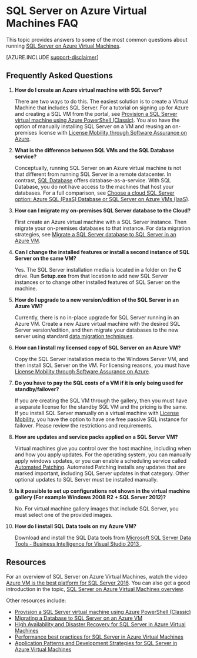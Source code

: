 <properties
	pageTitle="SQL Server on Azure Virtual Machines FAQ | Azure"
	description="This article provides answers to frequently asked questions about running SQL Server on Azure VMs."
	services="virtual-machines-windows"
	documentationCenter=""
	authors="v-shysun"
	manager="felixwu"
	editor=""
	tags="azure-service-management"/>

<tags
	ms.service="virtual-machines-windows"
	ms.date="06/03/2016"
	wacn.date=""/>

# SQL Server on Azure Virtual Machines FAQ

This topic provides answers to some of the most common questions about running [SQL Server on Azure Virtual Machines](/home/features/virtual-machines/sql-server/).

[AZURE.INCLUDE [support-disclaimer](../includes/support-disclaimer.md)]

## Frequently Asked Questions

1. **How do I create an Azure virtual machine with SQL Server?**

	There are two ways to do this. The easiest solution is to create a Virtual Machine that includes SQL Server. For a tutorial on signing up for Azure and creating a SQL VM from the portal, see [Provision a SQL Server virtual machine using Azure PowerShell (Classic)](/documentation/articles/virtual-machines-windows-classic-ps-sql-create/). You also have the option of manually installing SQL Server on a VM and reusing an on-premises license with [License Mobility through Software Assurance on Azure](https://azure.microsoft.com/pricing/license-mobility/).

1. **What is the difference between SQL VMs and the SQL Database service?**

	Conceptually, running SQL Server on an Azure virtual machine is not that different from running SQL Server in a remote datacenter. In contrast, [SQL Database](/documentation/articles/sql-database-technical-overview/) offers database-as-a-service. With SQL Database, you do not have access to the machines that host your databases. For a full comparison, see [Choose a cloud SQL Server option: Azure SQL (PaaS) Database or SQL Server on Azure VMs (IaaS)](../sql-database/media/data-management-azure-sql-database-and-sql-server-iaas.md).

1. **How can I migrate my on-premises SQL Server database to the Cloud?**

	First create an Azure virtual machine with a SQL Server instance. Then migrate your on-premises databases to that instance. For data migration strategies, see [Migrate a SQL Server database to SQL Server in an Azure VM](/documentation/articles/virtual-machines-windows-migrate-sql/).

2. **Can I change the installed features or install a second instance of SQL Server on the same VM?**

	Yes. The SQL Server installation media is located in a folder on the **C** drive. Run **Setup.exe** from that location to add new SQL Server instances or to change other installed features of SQL Server on the machine.

3. **How do I upgrade to a new version/edition of the SQL Server in an Azure VM?**

	Currently, there is no in-place upgrade for SQL Server running in an Azure VM. Create a new Azure virtual machine with the desired SQL Server version/edition, and then migrate your databases to the new server using standard [data migration techniques](/documentation/articles/virtual-machines-windows-migrate-sql/).

4. **How can I install my licensed copy of SQL Server on an Azure VM?**

	Copy the SQL Server installation media to the Windows Server VM, and then install SQL Server on the VM. For licensing reasons, you must have [License Mobility through Software Assurance on Azure](https://azure.microsoft.com/pricing/license-mobility/).

5. **Do you have to pay the SQL costs of a VM if it is only being used for standby/failover?**

	If you are creating the SQL VM through the gallery, then you must have a separate license for the standby SQL VM and the pricing is the same. If you install SQL Server manually on a virtual machine with [License Mobility](https://azure.microsoft.com/pricing/license-mobility/), you have the option to have one free passive SQL instance for failover. Please review the restrictions and requirements.

6. **How are updates and service packs applied on a SQL Server VM?**

	Virtual machines give you control over the host machine, including when and how you apply updates. For the operating system, you can manually apply windows updates, or you can enable a scheduling service called [Automated Patching](/documentation/articles/virtual-machines-windows-classic-sql-automated-patching/). Automated Patching installs any updates that are marked important, including SQL Server updates in that category. Other optional updates to SQL Server must be installed manually.

7. **Is it possible to set up configurations not shown in the virtual machine gallery (For example Windows 2008 R2 + SQL Server 2012)?**

	No. For virtual machine gallery images that include SQL Server, you must select one of the provided images.

9. **How do I install SQL Data tools on my Azure VM?**

	Download and install the SQL Data tools from [Microsoft SQL Server Data Tools - Business Intelligence for Visual Studio 2013 ](https://www.microsoft.com/download/details.aspx?id=42313).

## Resources

For an overview of SQL Server on Azure Virtual Machines, watch the video [Azure VM is the best platform for SQL Server 2016](https://channel9.msdn.com/Events/DataDriven/SQLServer2016/Azure-VM-is-the-best-platform-for-SQL-Server-2016). You can also get a good introduction in the topic, [SQL Server on Azure Virtual Machines overview](/documentation/articles/virtual-machines-windows-sql-server-iaas-overview/).

Other resources include:

- [Provision a SQL Server virtual machine using Azure PowerShell (Classic)](/documentation/articles/virtual-machines-windows-classic-ps-sql-create/)
- [Migrating a Database to SQL Server on an Azure VM](/documentation/articles/virtual-machines-windows-migrate-sql/)
- [High Availability and Disaster Recovery for SQL Server in Azure Virtual Machines](/documentation/articles/virtual-machines-windows-sql-high-availability-dr/)
- [Performance best practices for SQL Server in Azure Virtual Machines](/documentation/articles/virtual-machines-windows-sql-performance/)
- [Application Patterns and Development Strategies for SQL Server in Azure Virtual Machines](/documentation/articles/virtual-machines-windows-sql-server-app-patterns-dev-strategies/)
